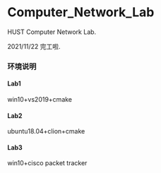 # Computer_Network_Lab
HUST Computer Network Lab.

2021/11/22 完工啦.

### 环境说明

#### Lab1

win10+vs2019+cmake

#### Lab2

ubuntu18.04+clion+cmake

#### Lab3 

win10+cisco packet tracker
